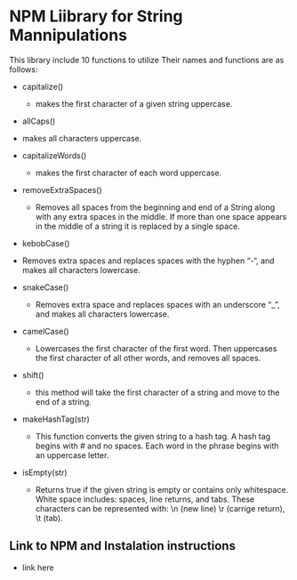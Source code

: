 # NPM Liibrary for String Mannipulations

This library include 10 functions to utilize
Their names and functions are as follows:

- capitalize()
  - makes the first character of a given string uppercase.

-  allCaps() 
  - makes all characters uppercase.

- capitalizeWords() 
  - makes the first character of each word uppercase.

- removeExtraSpaces() 
  - Removes all spaces from the beginning and end of a String along with any extra spaces in the middle. If more than one space appears in the middle of a string it is replaced by a single space.

-  kebobCase() 
  - Removes extra spaces and replaces spaces with the hyphen “-“, and makes all characters lowercase.

- snakeCase() 
  - Removes extra space and replaces spaces with an underscore “_”, and makes all characters lowercase.

- camelCase() 
  - Lowercases the first character of the first word. Then uppercases the first character of all other words, and removes all spaces.

- shift() 
  - this method will take the first character of a string and move to the end of a string.

- makeHashTag(str) 
  - This function converts the given string to a hash tag. A hash tag begins with # and no spaces. Each word in the phrase begins with an uppercase letter.

- isEmpty(str) 
  - Returns true if the given string is empty or contains only whitespace. White space includes: spaces, line returns, and tabs. These characters can be represented with: \n (new line) \r (carrige return), \t (tab).


## Link to NPM and Instalation instructions
 - link here 